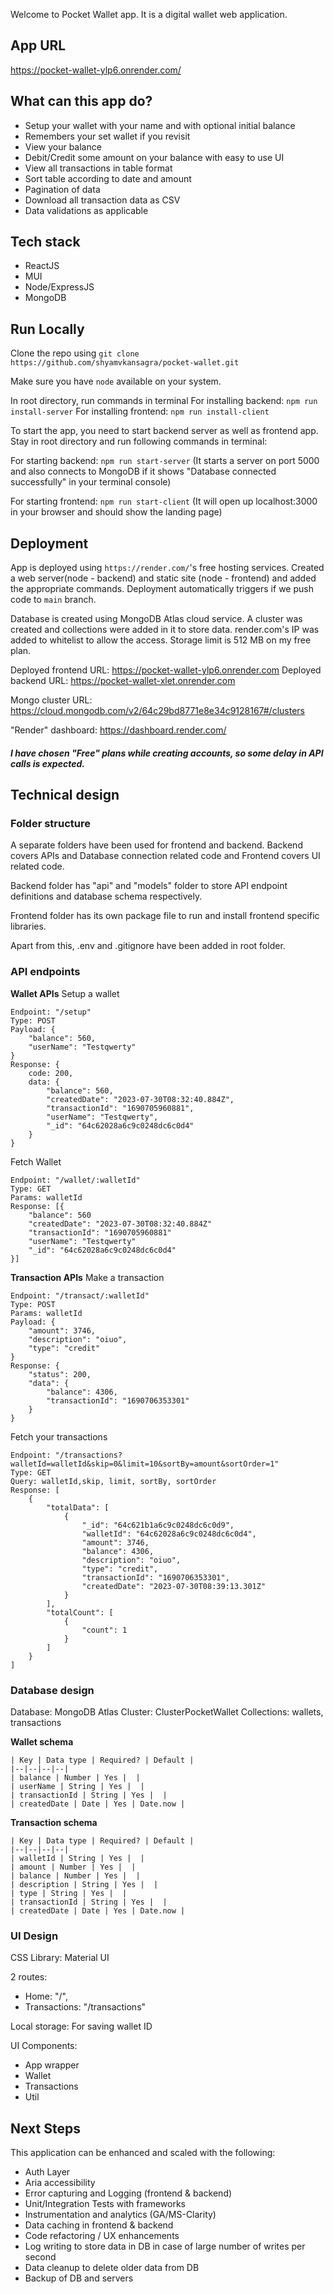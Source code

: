 Welcome to Pocket Wallet app. It is a digital wallet web application.

## App URL
https://pocket-wallet-ylp6.onrender.com/

## What can this app do?
- Setup your wallet with your name and with optional initial balance
- Remembers your set wallet if you revisit
- View your balance
- Debit/Credit some amount on your balance with easy to use UI
- View all transactions in table format
- Sort table according to date and amount
- Pagination of data
- Download all transaction data as CSV
- Data validations as applicable

## Tech stack
- ReactJS
- MUI
- Node/ExpressJS
- MongoDB

## Run Locally
Clone the repo using 
`git clone https://github.com/shyamvkansagra/pocket-wallet.git`

Make sure you have `node` available on your system.

In root directory, run commands in terminal
For installing backend: `npm run install-server`
For installing frontend: `npm run install-client`

To start the app, you need to start backend server as well as frontend app. Stay in root directory and run following commands in terminal:

For starting backend: `npm run start-server`
(It starts a server on port 5000 and also connects to MongoDB if it shows "Database connected successfully" in your terminal console)

For starting frontend: `npm run start-client`
(It will open up localhost:3000 in your browser and should show the landing page)

## Deployment
App is deployed using `https://render.com/`'s free hosting services. 
Created a web server(node - backend) and static site (node - frontend) and added the appropriate commands. Deployment automatically triggers if we push code to `main` branch.

Database is created using MongoDB Atlas cloud service. A cluster was created and collections were added in it to store data. render.com's IP was added to whitelist to allow the access. Storage limit is 512 MB on my free plan.

Deployed frontend URL: https://pocket-wallet-ylp6.onrender.com
Deployed backend URL: https://pocket-wallet-xlet.onrender.com

Mongo cluster URL: https://cloud.mongodb.com/v2/64c29bd8771e8e34c9128167#/clusters

"Render" dashboard: https://dashboard.render.com/

##### I have chosen "Free" plans while creating accounts, so some delay in API calls is expected.

## Technical design
### Folder structure
A separate folders have been used for frontend and backend. Backend covers APIs and Database connection related code and Frontend covers UI related code. 

Backend folder has "api" and "models" folder to store API endpoint definitions and database schema respectively.

Frontend folder has its own package file to run and install frontend specific libraries. 

Apart from this, .env and .gitignore have been added in root folder.

### API endpoints
**Wallet APIs**
Setup a wallet
```
Endpoint: "/setup"
Type: POST
Payload: {
	"balance": 560,
	"userName": "Testqwerty"
}
Response: {
	code: 200,
	data: {
		"balance": 560,
		"createdDate": "2023-07-30T08:32:40.884Z",
		"transactionId": "1690705960881",
		"userName": "Testqwerty",
		"_id": "64c62028a6c9c0248dc6c0d4"
	}
}
```
Fetch Wallet
```
Endpoint: "/wallet/:walletId"
Type: GET
Params: walletId
Response: [{
	"balance": 560
	"createdDate": "2023-07-30T08:32:40.884Z"
	"transactionId": "1690705960881"
	"userName": "Testqwerty"
	"_id": "64c62028a6c9c0248dc6c0d4"
}]
```

**Transaction APIs**
Make a transaction
```
Endpoint: "/transact/:walletId"
Type: POST
Params: walletId
Payload: {
    "amount": 3746,
    "description": "oiuo",
    "type": "credit"
}
Response: {
    "status": 200,
    "data": {
        "balance": 4306,
        "transactionId": "1690706353301"
    }
}
```
Fetch your transactions
```
Endpoint: "/transactions?walletId=walletId&skip=0&limit=10&sortBy=amount&sortOrder=1"
Type: GET
Query: walletId,skip, limit, sortBy, sortOrder
Response: [
    {
        "totalData": [
            {
                "_id": "64c621b1a6c9c0248dc6c0d9",
                "walletId": "64c62028a6c9c0248dc6c0d4",
                "amount": 3746,
                "balance": 4306,
                "description": "oiuo",
                "type": "credit",
                "transactionId": "1690706353301",
                "createdDate": "2023-07-30T08:39:13.301Z"
            }
        ],
        "totalCount": [
            {
                "count": 1
            }
        ]
    }
]
```

### Database design
Database: MongoDB Atlas
Cluster: ClusterPocketWallet
Collections: wallets, transactions

**Wallet schema**
```
| Key | Data type | Required? | Default |
|--|--|--|--|
| balance | Number | Yes |  |
| userName | String | Yes |  |
| transactionId | String | Yes |  |
| createdDate | Date | Yes | Date.now |
```
**Transaction schema**
```
| Key | Data type | Required? | Default |
|--|--|--|--|
| walletId | String | Yes |  |
| amount | Number | Yes |  |
| balance | Number | Yes |  |
| description | String | Yes |  |
| type | String | Yes |  |
| transactionId | String | Yes |  |
| createdDate | Date | Yes | Date.now |
```

### UI Design
CSS Library: Material UI

2 routes: 
- Home: "/",
- Transactions: "/transactions"

Local storage: For saving wallet ID

UI Components:
- App wrapper
- Wallet
- Transactions
- Util

## Next Steps
This application can be enhanced and scaled with the following:
- Auth Layer
- Aria accessibility
- Error capturing and Logging (frontend & backend)
- Unit/Integration Tests with frameworks
- Instrumentation and analytics (GA/MS-Clarity)
- Data caching in frontend & backend
- Code refactoring / UX enhancements
- Log writing to store data in DB in case of large number of writes per second
- Data cleanup to delete older data from DB
- Backup of DB and servers